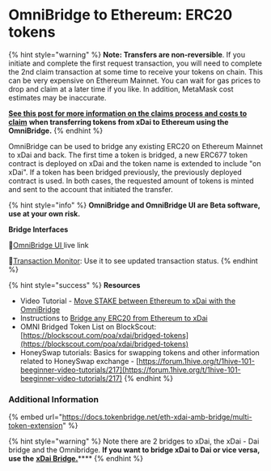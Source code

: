 # OmniBridge to Ethereum: ERC20 tokens



{% hint style="warning" %}
**Note: Transfers are non-reversible**. If you initiate and complete the first request transaction, you will need to complete the 2nd claim transaction at some time to receive your tokens on chain. This can be very expensive on Ethereum Mainnet. You can wait for gas prices to drop and claim at a later time if you like. In addition, MetaMask cost estimates may be inaccurate.   
  
[**See this post for more information on the claims process and costs to claim**](https://forum.poa.network/t/request-and-claim-to-transfer-assets-from-xdai-chain/4495) **when transferring tokens from xDai to Ethereum using the OmniBridge.**
{% endhint %}

OmniBridge can be used to bridge any existing ERC20 on Ethereum Mainnet to xDai and back. The first time a token is bridged, a new ERC677 token contract is deployed on xDai and the token name is extended to include "on xDai". If a token has been bridged previously, the previously deployed contract is used. In both cases, the requested amount of tokens is minted and sent to the account that initiated the transfer.

{% hint style="info" %}
**OmniBridge and OmniBridge UI are Beta software, use at your own risk.**

**Bridge Interfaces**

🌉[OmniBridge UI ](https://omni.xdaichain.com/)live link  
  
🌉[Transaction Monitor](https://alm-xdai.herokuapp.com/): Use it to see updated transaction status.
{% endhint %}

{% hint style="success" %}
**Resources**

* Video Tutorial - [Move STAKE between Ethereum to xDai with the OmniBridge](https://youtu.be/qbuBqur9lcE)
* Instructions to [Bridge any ERC20 from Ethereum to xDai](https://docs.tokenbridge.net/eth-xdai-amb-bridge/multi-token-extension/ui-to-transfer-tokens/transfer-erc20)
* OMNI Bridged Token List on BlockScout: [https://blockscout.com/poa/xdai/bridged-tokens](https://blockscout.com/poa/xdai/bridged-tokens)
* HoneySwap tutorials: Basics for swapping tokens and other information related to HoneySwap exchange - [https://forum.1hive.org/t/1hive-101-beeginner-video-tutorials/217](https://forum.1hive.org/t/1hive-101-beeginner-video-tutorials/217)
{% endhint %}

### Additional Information

{% embed url="https://docs.tokenbridge.net/eth-xdai-amb-bridge/multi-token-extension" %}

{% hint style="warning" %}
Note there are 2 bridges to xDai, the xDai - Dai bridge and the Omnibridge. **If you want to bridge xDai to Dai or vice versa, use the** [**xDai Bridge.**](converting-xdai-via-bridge/)\*\*\*\*
{% endhint %}

